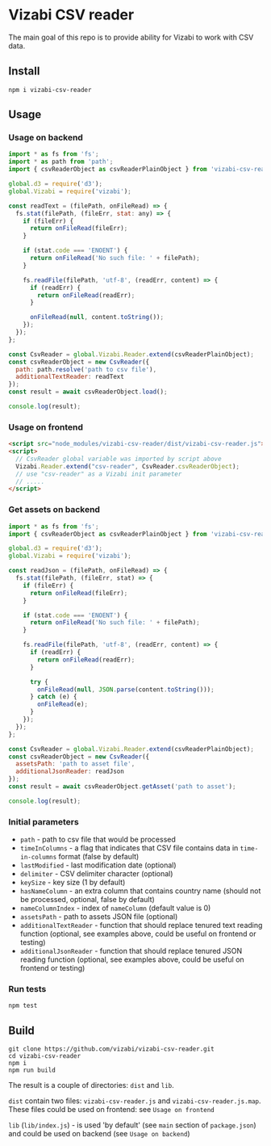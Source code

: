# Vizabi CSV reader

The main goal of this repo is to provide ability for Vizabi to work with CSV data.

## Install

```
npm i vizabi-csv-reader
```

## Usage

### Usage on backend

```javascript
import * as fs from 'fs';
import * as path from 'path';
import { csvReaderObject as csvReaderPlainObject } from 'vizabi-csv-reader';

global.d3 = require('d3');
global.Vizabi = require('vizabi');

const readText = (filePath, onFileRead) => {
  fs.stat(filePath, (fileErr, stat: any) => {
    if (fileErr) {
      return onFileRead(fileErr);
    }

    if (stat.code === 'ENOENT') {
      return onFileRead('No such file: ' + filePath);
    }

    fs.readFile(filePath, 'utf-8', (readErr, content) => {
      if (readErr) {
        return onFileRead(readErr);
      }

      onFileRead(null, content.toString());
    });
  });
};

const CsvReader = global.Vizabi.Reader.extend(csvReaderPlainObject);
const csvReaderObject = new CsvReader({
  path: path.resolve('path to csv file'),
  additionalTextReader: readText
});
const result = await csvReaderObject.load();

console.log(result);
```

### Usage on frontend

```html
<script src="node_modules/vizabi-csv-reader/dist/vizabi-csv-reader.js"></script>
<script>
  // CsvReader global variable was imported by script above
  Vizabi.Reader.extend("csv-reader", CsvReader.csvReaderObject);
  // use "csv-reader" as a Vizabi init parameter
  // .....
</script>
```

### Get assets on backend

```javascript
import * as fs from 'fs';
import { csvReaderObject as csvReaderPlainObject } from 'vizabi-csv-reader';

global.d3 = require('d3');
global.Vizabi = require('vizabi');

const readJson = (filePath, onFileRead) => {
  fs.stat(filePath, (fileErr, stat) => {
    if (fileErr) {
      return onFileRead(fileErr);
    }

    if (stat.code === 'ENOENT') {
      return onFileRead('No such file: ' + filePath);
    }

    fs.readFile(filePath, 'utf-8', (readErr, content) => {
      if (readErr) {
        return onFileRead(readErr);
      }

      try {
        onFileRead(null, JSON.parse(content.toString()));
      } catch (e) {
        onFileRead(e);
      }
    });
  });
};

const CsvReader = global.Vizabi.Reader.extend(csvReaderPlainObject);
const csvReaderObject = new CsvReader({
  assetsPath: 'path to asset file',
  additionalJsonReader: readJson
});
const result = await csvReaderObject.getAsset('path to asset');

console.log(result);
```

### Initial parameters

* `path` - path to csv file that would be processed
* `timeInColumns` - a flag that indicates that CSV file contains data in `time-in-columns` format (false by default)
* `lastModified` - last modification date (optional)
* `delimiter` - CSV delimiter character (optional)
* `keySize` - key size (1 by default)
* `hasNameColumn` - an extra column that contains country name (should not be processed, optional, false by default)
* `nameColumnIndex` - index of `nameColumn` (default value is 0)
* `assetsPath` - path to assets JSON file (optional)
* `additionalTextReader` - function that should replace tenured text reading function 
                           (optional, see examples above, could be useful on frontend or testing) 
* `additionalJsonReader` - function that should replace tenured JSON reading function
                           (optional, see examples above, could be useful on frontend or testing)

### Run tests

```
npm test
```

## Build

```
git clone https://github.com/vizabi/vizabi-csv-reader.git
cd vizabi-csv-reader
npm i
npm run build
```

The result is a couple of directories: `dist` and `lib`.

`dist` contain two files: `vizabi-csv-reader.js` and `vizabi-csv-reader.js.map`. These files could be used
on frontend: see `Usage on frontend`

`lib` (`lib/index.js`) - is used 'by default' (see `main` section of `package.json`) and could be used on
backend (see `Usage on backend`)
